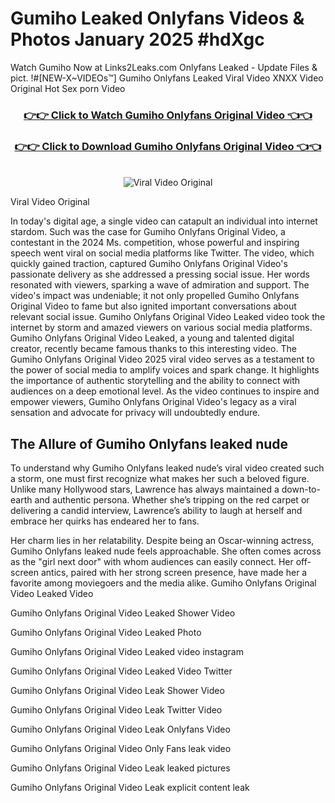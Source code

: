# Gumiho Leaked Onlyfans Videos & Photos January 2025 #hdXgc

Watch Gumiho Now at Links2Leaks.com Onlyfans Leaked - Update Files & pict. !#[NEW-X~VIDEOs™] Gumiho Onlyfans Leaked Viral Video XNXX Video Original Hot Sex porn Video
<br>
<div align="center">
<h3><a href="https://links2leaks.com/gumiho" rel="nofollow">👉👉 Click to Watch Gumiho Onlyfans Original Video 👈👈</a></h3>
<h3><a href="https://links2leaks.com/gumiho" rel="nofollow">👉👉 Click to Download Gumiho Onlyfans Original Video 👈👈</a></h3>
<br>
<a href="https://links2leaks.com/gumiho" rel="nofollow"><img src="https://i.ibb.co/Gkj2r4b/banner.png" alt="Viral Video Original" style="max-width: 100%; display: inline-block;" data-target="animated-image.originalImage"></a>
</div>

Viral Video Original

In today's digital age, a single video can catapult an individual into internet stardom. Such was the case for Gumiho Onlyfans Original Video, a contestant in the 2024 Ms. competition, whose powerful and inspiring speech went viral on social media platforms like Twitter.
The video, which quickly gained traction, captured Gumiho Onlyfans Original Video's passionate delivery as she addressed a pressing social issue. Her words resonated with viewers, sparking a wave of admiration and support. The video's impact was undeniable; it not only propelled Gumiho Onlyfans Original Video to fame but also ignited important conversations about relevant social issue.
Gumiho Onlyfans Original Video Leaked video took the internet by storm and amazed viewers on various social media platforms. Gumiho Onlyfans Original Video Leaked, a young and talented digital creator, recently became famous thanks to this interesting video.
The Gumiho Onlyfans Original Video 2025 viral video serves as a testament to the power of social media to amplify voices and spark change. It highlights the importance of authentic storytelling and the ability to connect with audiences on a deep emotional level. As the video continues to inspire and empower viewers, Gumiho Onlyfans Original Video's legacy as a viral sensation and advocate for privacy will undoubtedly endure.

<h2>The Allure of Gumiho Onlyfans leaked nude</h2>


To understand why Gumiho Onlyfans leaked nude’s viral video created such a storm, one must first recognize what makes her such a beloved figure. Unlike many Hollywood stars, Lawrence has always maintained a down-to-earth and authentic persona. Whether she’s tripping on the red carpet or delivering a candid interview, Lawrence’s ability to laugh at herself and embrace her quirks has endeared her to fans.

Her charm lies in her relatability. Despite being an Oscar-winning actress, Gumiho Onlyfans leaked nude feels approachable. She often comes across as the "girl next door" with whom audiences can easily connect. Her off-screen antics, paired with her strong screen presence, have made her a favorite among moviegoers and the media alike.
Gumiho Onlyfans Original Video Leaked Video

Gumiho Onlyfans Original Video Leaked Shower Video

Gumiho Onlyfans Original Video Leaked Photo

Gumiho Onlyfans Original Video Leaked video instagram

Gumiho Onlyfans Original Video Leaked Video Twitter

Gumiho Onlyfans Original Video Leak Shower Video

Gumiho Onlyfans Original Video Leak Twitter Video

Gumiho Onlyfans Original Video Leak Onlyfans Video

Gumiho Onlyfans Original Video Only Fans leak video

Gumiho Onlyfans Original Video Leak leaked pictures

Gumiho Onlyfans Original Video Leak explicit content leak
